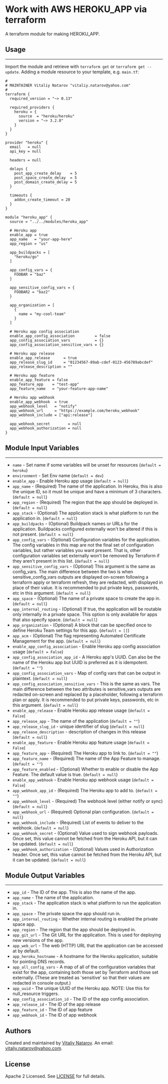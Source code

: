 # Work with AWS HEROKU_APP via terraform

A terraform module for making HEROKU_APP.


## Usage
----------------------
Import the module and retrieve with ```terraform get``` or ```terraform get --update```. Adding a module resource to your template, e.g. `main.tf`:

```
#
# MAINTAINER Vitaliy Natarov "vitaliy.natarov@yahoo.com"
#
terraform {
  required_version = "~> 0.13"

  required_providers {
    heroku = {
      source  = "heroku/heroku"
      version = "~> 3.2.0"
    }
  }
}

provider "heroku" {
  email   = null
  api_key = null

  headers = null

  delays {
    post_app_create_delay    = 5
    post_space_create_delay  = 5
    post_domain_create_delay = 5
  }

  timeouts {
    addon_create_timeout = 20
  }
}

module "heroku_app" {
  source = "../../modules/heroku_app"

  # Heroku app
  enable_app = true
  app_name   = "your-app-here"
  app_region = "us"

  app_buildpacks = [
    "heroku/go"
  ]

  app_config_vars = {
    FOOBAR = "baz"
  }

  app_sensitive_config_vars = {
    FOOBAR2 = "baz2"
  }

  app_organization = [
    {
      name = "my-cool-team"
    }
  ]

  # Heroku app config association
  enable_app_config_association         = false
  app_config_association_vars           = {}
  app_config_association_sensitive_vars = {}

  # Heroku app release
  enable_app_release      = true
  app_release_slug_id     = "01234567-89ab-cdef-0123-456789abcdef"
  app_release_description = ""

  # Heroku app feature
  enable_app_feature = false
  app_feature_app    = "test-app"
  app_feature_name   = "your-feature-app-name"

  # Heroku app webhook
  enable_app_webhook  = true
  app_webhook_level   = "notify"
  app_webhook_url     = "https://example.com/heroku_webhook"
  app_webhook_include = ["api:release"]

  app_webhook_secret        = null
  app_webhook_authorization = null
}
```

## Module Input Variables
----------------------
- `name` - Set name if some variables will be unset for resources (`default = heroku`)
- `environment` - Set Env name (`default = dev`)
- `enable_app` - Enable Heroku app usage (`default = null`)
- `app_name` - (Required) The name of the application. In Heroku, this is also the unique ID, so it must be unique and have a minimum of 3 characters. (`default = null`)
- `app_region` - (Required) The region that the app should be deployed in. (`default = null`)
- `app_stack` - (Optional) The application stack is what platform to run the application in. (`default = null`)
- `app_buildpacks` - (Optional) Buildpack names or URLs for the application. Buildpacks configured externally won't be altered if this is not present. (`default = null`)
- `app_config_vars` - (Optional) Configuration variables for the application. The config variables in this map are not the final set of configuration variables, but rather variables you want present. That is, other configuration variables set externally won't be removed by Terraform if they aren't present in this list. (`default = null`)
- `app_sensitive_config_vars` - (Optional) This argument is the same as config_vars. The main difference between the two is when sensitive_config_vars outputs are displayed on-screen following a terraform apply or terraform refresh, they are redacted, with <sensitive> displayed in place of their value. It is recommended to put private keys, passwords, etc in this argument. (`default = null`)
- `app_space` - (Optional) The name of a private space to create the app in. (`default = null`)
- `app_internal_routing` - (Optional) If true, the application will be routable only internally in a private space. This option is only available for apps that also specify space. (`default = null`)
- `app_organization` - (Optional) A block that can be specified once to define Heroku Team settings for this app.  (`default = []`)
- `app_acm` - (Optional) The flag representing Automated Certificate Management for the app. (`default = null`)
- `enable_app_config_association` - Enable Heroku app config association usage (`default = False`)
- `app_config_association_app_id` - A Heroku app's UUID. Can also be the name of the Heroku app but UUID is preferred as it is idempotent. (`default = ""`)
- `app_config_association_vars` - Map of config vars that can be output in plaintext. (`default = null`)
- `app_config_association_sensitive_vars` - This is the same as vars. The main difference between the two attributes is sensitive_vars outputs are redacted on-screen and replaced by a <sensitive> placeholder, following a terraform plan or apply. It is recommended to put private keys, passwords, etc in this argument. (`default = null`)
- `enable_app_release` - Enable Heroku app release usage (`default = False`)
- `app_release_app` - The name of the application (`default = ""`)
- `app_release_slug_id` - unique identifier of slug (`default = null`)
- `app_release_description` - description of changes in this release (`default = null`)
- `enable_app_feature` - Enable Heroku app feature usage (`default = False`)
- `app_feature_app` - (Required) The Heroku app to link to. (`default = ""`)
- `app_feature_name` - (Required) The name of the App Feature to manage. (`default = ""`)
- `app_feature_enabled` - (Optional) Whether to enable or disable the App Feature. The default value is true. (`default = null`)
- `enable_app_webhook` - Enable Heroku app webhook usage (`default = False`)
- `app_webhook_app_id` - (Required) The Heroku app to add to. (`default = ""`)
- `app_webhook_level` - (Required) The webhook level (either notify or sync) (`default = null`)
- `app_webhook_url` - (Required) Optional plan configuration. (`default = null`)
- `app_webhook_include` - (Required) List of events to deliver to the webhook. (`default = null`)
- `app_webhook_secret` - (Optional) Value used to sign webhook payloads. Once set, this value cannot be fetched from the Heroku API, but it can be updated. (`default = null`)
- `app_webhook_authorization` - (Optional) Values used in Authorization header. Once set, this value cannot be fetched from the Heroku API, but it can be updated. (`default = null`)

## Module Output Variables
----------------------
- `app_id` - The ID of the app. This is also the name of the app.
- `app_name` - The name of the application.
- `app_stack` - The application stack is what platform to run the application in.
- `app_space` - The private space the app should run in.
- `app_internal_routing` - Whether internal routing is enabled the private space app.
- `app_region` - The region that the app should be deployed in.
- `app_git_url` - The Git URL for the application. This is used for deploying new versions of the app.
- `app_web_url` - The web (HTTP) URL that the application can be accessed at by default.
- `app_heroku_hostname` - A hostname for the Heroku application, suitable for pointing DNS records.
- `app_all_config_vars` - A map of all of the configuration variables that exist for the app, containing both those set by Terraform and those set externally. (These are treated as 'sensitive' so that their values are redacted in console output.)
- `app_uuid` - The unique UUID of the Heroku app. NOTE: Use this for null_resource triggers.
- `app_config_association_id` - The ID of the app config association.
- `app_release_id` - The ID of the app release
- `app_feature_id` - The ID of app feature
- `app_webhook_id` - The ID of app webhook


## Authors

Created and maintained by [Vitaliy Natarov](https://github.com/SebastianUA). An email: [vitaliy.natarov@yahoo.com](vitaliy.natarov@yahoo.com).

## License

Apache 2 Licensed. See [LICENSE](https://github.com/SebastianUA/terraform/blob/master/LICENSE) for full details.
